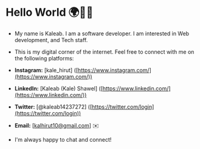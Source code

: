 # Hello World 🌍👋🏾

* My name is Kaleab. I am a software developer. I am interested in Web development, and Tech staff. 

* This is my digital corner of the internet.  Feel free to connect with me on the following platforms:

* **Instagram:** [kale_hirut] ([https://www.instagram.com/](https://www.instagram.com/))  
* **LinkedIn:** [Kaleab (Kale) Shawel] ([https://www.linkedin.com/](https://www.linkedin.com/))  
* **Twitter:** [@kaleab14237272] ([https://twitter.com/login](https://twitter.com/login))  
* **Email:** [kalhirut10@gmail.com]  ✉️
* I'm always happy to chat and connect!




